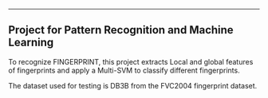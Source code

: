 ----------------------------------------------------
Project for Pattern Recognition and Machine Learning
----------------------------------------------------
To recognize FINGERPRINT, this project extracts Local and global features of fingerprints and apply a Multi-SVM to classify different fingerprints.

The dataset used for testing is DB3B from the FVC2004 fingerprint dataset.
